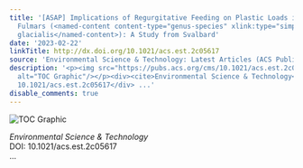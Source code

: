 ```yaml
---
title: '[ASAP] Implications of Regurgitative Feeding on Plastic Loads in Northern
  Fulmars (<named-content content-type="genus-species" xlink:type="simple">Fulmarus
  glacialis</named-content>): A Study from Svalbard'
date: '2023-02-22'
linkTitle: http://dx.doi.org/10.1021/acs.est.2c05617
source: 'Environmental Science & Technology: Latest Articles (ACS Publications)'
description: '<p><img src="https://pubs.acs.org/cms/10.1021/acs.est.2c05617/asset/images/medium/es2c05617_0004.gif"
  alt="TOC Graphic"/></p><div><cite>Environmental Science & Technology</cite></div><div>DOI:
  10.1021/acs.est.2c05617</div> ...'
disable_comments: true
---
```

<p><img src="https://pubs.acs.org/cms/10.1021/acs.est.2c05617/asset/images/medium/es2c05617_0004.gif" alt="TOC Graphic"/></p><div><cite>Environmental Science & Technology</cite></div><div>DOI: 10.1021/acs.est.2c05617</div> ...